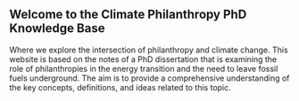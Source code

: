 ## Welcome to the Climate Philanthropy PhD Knowledge Base

Where we explore the intersection of philanthropy and climate change. This website is based on the notes of a PhD dissertation that is examining the role of philanthropies in the energy transition and the need to leave fossil fuels underground. The aim is to provide a comprehensive understanding of the key concepts, definitions, and ideas related to this topic.
